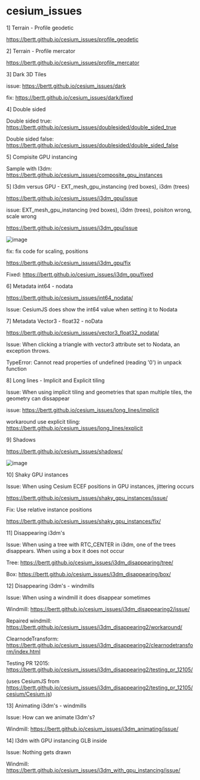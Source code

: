 # cesium_issues


1] Terrain - Profile geodetic

https://bertt.github.io/cesium_issues/profile_geodetic

2] Terrain - Profile mercator

https://bertt.github.io/cesium_issues/profile_mercator

3] Dark 3D Tiles

issue: https://bertt.github.io/cesium_issues/dark

fix: https://bertt.github.io/cesium_issues/dark/fixed

4] Double sided

Double sided true: https://bertt.github.io/cesium_issues/doublesided/double_sided_true

Double sided false: https://bertt.github.io/cesium_issues/doublesided/double_sided_false

5] Compisite GPU instancing

Sample with I3dm: https://bertt.github.io/cesium_issues/composite_gpu_instances

5] I3dm versus GPU -  EXT_mesh_gpu_instancing (red boxes), i3dm (trees)

https://bertt.github.io/cesium_issues/i3dm_gpu/issue

issue: EXT_mesh_gpu_instancing (red boxes), i3dm (trees), poisiton wrong, scale wrong

https://bertt.github.io/cesium_issues/i3dm_gpu/issue

![image](https://github.com/bertt/cesium_issues/assets/538812/8a053b75-c84b-46d1-ae45-01293c3e53f6)

fix: fix code for scaling, positions

https://bertt.github.io/cesium_issues/i3dm_gpu/fix

Fixed: https://bertt.github.io/cesium_issues/i3dm_gpu/fixed


6] Metadata int64 - nodata

https://bertt.github.io/cesium_issues/int64_nodata/

Issue: CesiumJS does show the int64 value when setting it to Nodata

7] Metadata Vector3 - float32 - noData

https://bertt.github.io/cesium_issues/vector3_float32_nodata/

Issue: When clicking a triangle with vector3 attribute set to Nodata, an exception throws.

TypeError: Cannot read properties of undefined (reading '0') in unpack function

8] Long lines - Implicit and Explicit tiling

Issue: When using implicit tiling and geometries that span multiple tiles, the geometry can dissappear

issue: https://bertt.github.io/cesium_issues/long_lines/implicit

workaround use explicit tiling: https://bertt.github.io/cesium_issues/long_lines/explicit

9] Shadows

https://bertt.github.io/cesium_issues/shadows/

![image](https://github.com/bertt/cesium_issues/assets/538812/55b2bc64-dc62-48f8-ac4a-62630326b5ad)

10] Shaky GPU instances

Issue: When using Cesium ECEF positions in GPU instances, jittering occurs

https://bertt.github.io/cesium_issues/shaky_gpu_instances/issue/

Fix: Use relative instance positions

https://bertt.github.io/cesium_issues/shaky_gpu_instances/fix/

11] Disappearing i3dm's

Issue: When using a tree with RTC_CENTER in i3dm, one of the trees disappears. When using a box it does not occur

Tree: https://bertt.github.io/cesium_issues/i3dm_disappearing/tree/

Box: https://bertt.github.io/cesium_issues/i3dm_disappearing/box/

12] Disappearing i3dm's - windmills

Issue: When using a windmill it does disappear sometimes

Windmill: https://bertt.github.io/cesium_issues/i3dm_disappearing2/issue/

Repaired windmill: https://bertt.github.io/cesium_issues/i3dm_disappearing2/workaround/

ClearnodeTransform: https://bertt.github.io/cesium_issues/i3dm_disappearing2/clearnodetransform/index.html

Testing PR 12015: https://bertt.github.io/cesium_issues/i3dm_disappearing2/testing_pr_12105/

(uses CesiumJS from https://bertt.github.io/cesium_issues/i3dm_disappearing2/testing_pr_12105/cesium/Cesium.js)

13] Animating i3dm's - windmills

Issue: How can we animate I3dm's?

Windmill: https://bertt.github.io/cesium_issues/i3dm_animating/issue/

14] I3dm with GPU instancing GLB inside

Issue: Nothing gets drawn

Windmill: https://bertt.github.io/cesium_issues/i3dm_with_gpu_instancing/issue/


